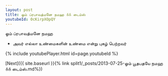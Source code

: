 ```yaml
---
layout: post
title: ஓம் ப்ரபாவத்மனே நமஹ ௧௧ டைம்ஸ்
youtubeId: 0cKirpXOpQY
---
```

 
 
 ஓம் ப்ரபாவத்மனே நமஹ  
 
 -  அவர் எல்லா உண்மைகளின் உண்மை என்று புகழ் பெற்றவர் 
 
  
 
  
 
 
 
 
 
 


{% include youtubePlayer.html id=page.youtubeId %}
 
[Next]({{ site.baseurl }}{% link  split1/_posts/2013-07-25-ஓம் பூதபதயே நமஹ ௧௧ டைம்ஸ்.md%})
 
